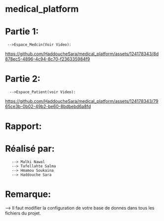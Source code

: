 # medical_platform
# Partie 1:
     -->Espace_Medcin(Voir Video):
https://github.com/HaddoucheSara/medical_platform/assets/124178343/8d878ec5-4896-4c94-8c70-f236335984f9

# Partie 2:
      -->Espace_Patient(voir Video):
https://github.com/HaddoucheSara/medical_platform/assets/124178343/7965ce3b-0b02-49b2-be60-8bdbebd6a8fd

# Rapport:


# Réalisé par:
       --> Malki Nawal
       --> Tafellahte Salma
       --> Hmamou Soukaina
       --> Haddouche Sara
# Remarque:
   --> Il faut modifier la configuration de votre base de donnes dans tous les fichiers du projet.
